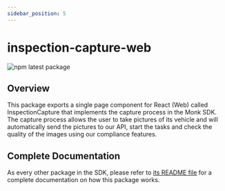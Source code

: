 ```yaml
---
sidebar_position: 5
---
```


# inspection-capture-web
![npm latest package](https://img.shields.io/npm/v/@monkvision/inspection-capture-web/latest.svg)

## Overview
This package exports a single page component for React (Web) called InspectionCapture that implements the capture
process in the Monk SDK. The capture process allows the user to take pictures of its vehicle and will automatically send
the pictures to our API, start the tasks and check the quality of the images using our compliance features.

## Complete Documentation
As every other package in the SDK, please refer to
[its README file](https://github.com/monkvision/monkjs/blob/main/packages/inspection-capture-web/README.md) for a
complete documentation on how this package works.
